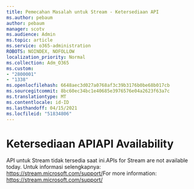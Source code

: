 ```yaml
---
title: Pemecahan Masalah untuk Stream - Ketersediaan API
ms.author: pebaum
author: pebaum
manager: scotv
ms.audience: Admin
ms.topic: article
ms.service: o365-administration
ROBOTS: NOINDEX, NOFOLLOW
localization_priority: Normal
ms.collection: Adm_O365
ms.custom:
- "2800001"
- "1338"
ms.openlocfilehash: 6648aec3d027a0768af3c39b3176b0be68b017cb
ms.sourcegitcommit: 8bc60ec34bc1e40685e3976576e04a2623f63a7c
ms.translationtype: MT
ms.contentlocale: id-ID
ms.lasthandoff: 04/15/2021
ms.locfileid: "51834806"
---
```

# <a name="api-availability"></a><span data-ttu-id="7d2a4-102">Ketersediaan API</span><span class="sxs-lookup"><span data-stu-id="7d2a4-102">API Availability</span></span>

<span data-ttu-id="7d2a4-103">API untuk Stream tidak tersedia saat ini.</span><span class="sxs-lookup"><span data-stu-id="7d2a4-103">APIs for Stream are not available today.</span></span>
<span data-ttu-id="7d2a4-104">Untuk informasi selengkapnya: https://stream.microsoft.com/support/</span><span class="sxs-lookup"><span data-stu-id="7d2a4-104">For more information: https://stream.microsoft.com/support/</span></span>